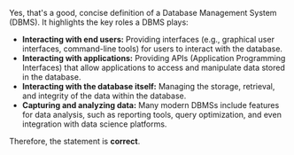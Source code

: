 Yes, that's a good, concise definition of a Database Management System (DBMS).  It highlights the key roles a DBMS plays:

*   **Interacting with end users:** Providing interfaces (e.g., graphical user interfaces, command-line tools) for users to interact with the database.
*   **Interacting with applications:**  Providing APIs (Application Programming Interfaces) that allow applications to access and manipulate data stored in the database.
*   **Interacting with the database itself:**  Managing the storage, retrieval, and integrity of the data within the database.
*   **Capturing and analyzing data:** Many modern DBMSs include features for data analysis, such as reporting tools, query optimization, and even integration with data science platforms.

Therefore, the statement is **correct**.
